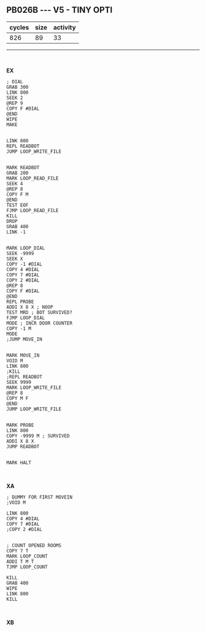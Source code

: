 ## PB026B --- V5 - TINY OPTI

| cycles | size | activity |
| ------ | ---- | -------- |
| 826 | 89 | 33 |
<hr>
<br>

**EX**

```
; DIAL
GRAB 300
LINK 800
SEEK 2
@REP 9
COPY F #DIAL
@END
WIPE
MAKE


LINK 800
REPL READBOT
JUMP LOOP_WRITE_FILE


MARK READBOT
GRAB 200
MARK LOOP_READ_FILE
SEEK 4
@REP 8
COPY F M
@END
TEST EOF
FJMP LOOP_READ_FILE
KILL
DROP
GRAB 400
LINK -1


MARK LOOP_DIAL
SEEK -9999
SEEK X
COPY -1 #DIAL
COPY 4 #DIAL
COPY 7 #DIAL
COPY 2 #DIAL
@REP 8
COPY F #DIAL
@END
REPL PROBE
ADDI X 8 X ; NOOP
TEST MRD ; BOT SURVIVED?
FJMP LOOP_DIAL
MODE ; INCR DOOR COUNTER
COPY -1 M
MODE
;JUMP MOVE_IN


MARK MOVE_IN
VOID M
LINK 800
;KILL
;REPL READBOT
SEEK 9999
MARK LOOP_WRITE_FILE
@REP 8
COPY M F
@END
JUMP LOOP_WRITE_FILE


MARK PROBE
LINK 800
COPY -9999 M ; SURVIVED
ADDI X 8 X
JUMP READBOT


MARK HALT
```

<br>

**XA**

```
; DUMMY FOR FIRST MOVEIN
;VOID M

LINK 800
COPY 4 #DIAL
COPY 7 #DIAL
;COPY 2 #DIAL


; COUNT OPENED ROOMS
COPY 7 T
MARK LOOP_COUNT
ADDI T M T
TJMP LOOP_COUNT

KILL
GRAB 400
WIPE
LINK 800
KILL

```

<br>

**XB**

```

```
